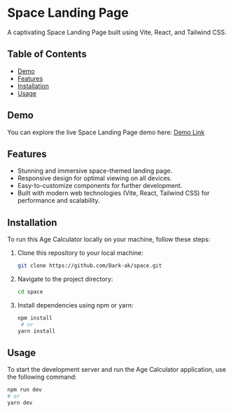 # Space Landing Page

A captivating Space Landing Page built using Vite, React, and Tailwind CSS.

## Table of Contents

- [Demo](#demo)
- [Features](#features)
- [Installation](#installation)
- [Usage](#usage)

  
## Demo

You can explore the live Space Landing Page demo here: [Demo Link](https://space-green.vercel.app/)

## Features

- Stunning and immersive space-themed landing page.
- Responsive design for optimal viewing on all devices.
- Easy-to-customize components for further development.
- Built with modern web technologies (Vite, React, Tailwind CSS) for performance and scalability.

## Installation

To run this Age Calculator locally on your machine, follow these steps:

1. Clone this repository to your local machine:

   ```bash
   git clone https://github.com/Dark-ak/space.git


2. Navigate to the project directory:

   ```bash
   cd space

3. Install dependencies using npm or yarn:

   ```bash
   npm install
    # or
   yarn install

## Usage

To start the development server and run the Age Calculator application, use the following command:

```bash
npm run dev
# or
yarn dev
